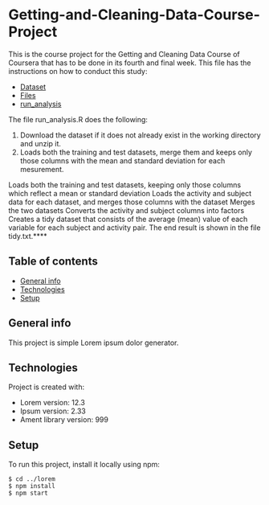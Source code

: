 # Getting-and-Cleaning-Data-Course-Project
This is the course project for the Getting and Cleaning Data Course of Coursera that has to be done in its fourth and final week. This file has the instructions on how to conduct this study:
* [Dataset](#general-info)
* [Files](#Files)
* [run_analysis](#Files#run_analysis)




The file run_analysis.R does the following:

1. Download the dataset if it does not already exist in the working directory and unzip it.
2. Loads both the training and test datasets, merge them and keeps only those columns with the mean and standard deviation for each mesurement.







Loads both the training and test datasets, keeping only those columns which reflect a mean or standard deviation
Loads the activity and subject data for each dataset, and merges those columns with the dataset
Merges the two datasets
Converts the activity and subject columns into factors
Creates a tidy dataset that consists of the average (mean) value of each variable for each subject and activity pair.
The end result is shown in the file tidy.txt.****

## Table of contents
* [General info](#general-info)
* [Technologies](#technologies)
* [Setup](#setup)

## General info
This project is simple Lorem ipsum dolor generator.
	
## Technologies
Project is created with:
* Lorem version: 12.3
* Ipsum version: 2.33
* Ament library version: 999
	
## Setup
To run this project, install it locally using npm:

```
$ cd ../lorem
$ npm install
$ npm start
